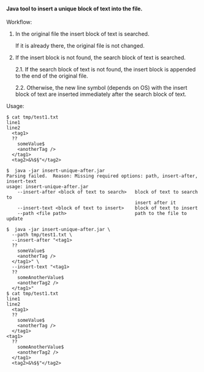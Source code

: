 #### Java tool to insert a unique block of text into the file.

Workflow:
  1. In the original file the insert block of text is searched.

     If it is already there, the original file is not changed.

  2. If the insert block is not found, the search block of text is searched.
    
        2.1. If the search block of text is not found, 
             the insert block is appended to the end of the original file.

        2.2. Otherwise, the new line symbol (depends on OS) with the insert block of text 
            are inserted immediately after the search block of text.

Usage:

```
$ cat tmp/test1.txt 
line1
line2
  <tag1>
  ??
    someValue$
    <anotherTag />
  </tag1>
  <tag2>&%$§"</tag2>

$  java -jar insert-unique-after.jar
Parsing failed.  Reason: Missing required options: path, insert-after, insert-text
usage: insert-unique-after.jar
    --insert-after <block of text to search>   block of text to search to
                                               insert after it
    --insert-text <block of text to insert>    block of text to insert
    --path <file path>                         path to the file to update

$  java -jar insert-unique-after.jar \
  --path tmp/test1.txt \
  --insert-after "<tag1>
  ??
    someValue$
    <anotherTag />
  </tag1>" \
  --insert-text "<tag1>
  ??
    someAnotherValue$
    <anotherTag2 />
  </tag1>"
$ cat tmp/test1.txt 
line1
line2
  <tag1>
  ??
    someValue$
    <anotherTag />
  </tag1>
<tag1>
  ??
    someAnotherValue$
    <anotherTag2 />
  </tag1>
  <tag2>&%$§"</tag2>
```
